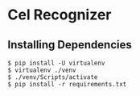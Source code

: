 # Cel Recognizer

## Installing Dependencies
```
$ pip install -U virtualenv
$ virtualenv ./venv
$ ./venv/Scripts/activate
$ pip install -r requirements.txt
```